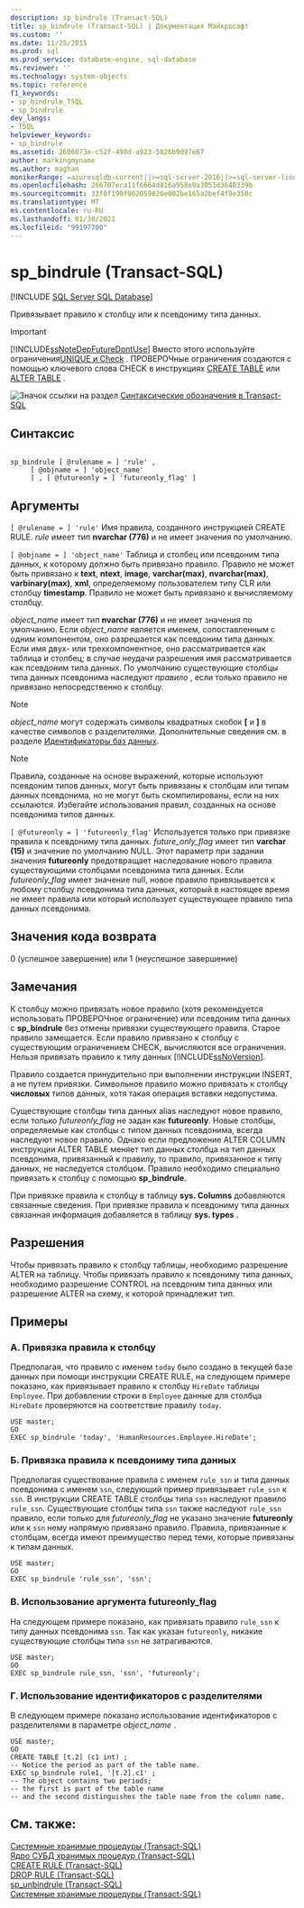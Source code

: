 ```yaml
---
description: sp_bindrule (Transact-SQL)
title: sp_bindrule (Transact-SQL) | Документация Майкрософт
ms.custom: ''
ms.date: 11/25/2015
ms.prod: sql
ms.prod_service: database-engine, sql-database
ms.reviewer: ''
ms.technology: system-objects
ms.topic: reference
f1_keywords:
- sp_bindrule_TSQL
- sp_bindrule
dev_langs:
- TSQL
helpviewer_keywords:
- sp_bindrule
ms.assetid: 2606073e-c52f-498d-a923-5026b9d97e67
author: markingmyname
ms.author: maghan
monikerRange: =azuresqldb-current||>=sql-server-2016||>=sql-server-linux-2017||=azuresqldb-mi-current
ms.openlocfilehash: 266707eca11f6664d816a958e9a3051d3648339b
ms.sourcegitcommit: 33f0f190f962059826e002be165a2bef4f9e350c
ms.translationtype: MT
ms.contentlocale: ru-RU
ms.lasthandoff: 01/30/2021
ms.locfileid: "99197700"
---
```

# <a name="sp_bindrule-transact-sql"></a>sp_bindrule (Transact-SQL)
[!INCLUDE [SQL Server SQL Database](../../includes/applies-to-version/sql-asdb.md)]

  Привязывает правило к столбцу или к псевдониму типа данных.  
  
> [!IMPORTANT]  
>  [!INCLUDE[ssNoteDepFutureDontUse](../../includes/ssnotedepfuturedontuse-md.md)] Вместо этого используйте ограничения[UNIQUE и Check](../../relational-databases/tables/unique-constraints-and-check-constraints.md) . ПРОВЕРОЧные ограничения создаются с помощью ключевого слова CHECK в инструкциях [CREATE TABLE](../../t-sql/statements/create-table-transact-sql.md) или [ALTER TABLE](../../t-sql/statements/alter-table-transact-sql.md) .  
  
 ![Значок ссылки на раздел](../../database-engine/configure-windows/media/topic-link.gif "Значок ссылки на раздел") [Синтаксические обозначения в Transact-SQL](../../t-sql/language-elements/transact-sql-syntax-conventions-transact-sql.md)  
  
## <a name="syntax"></a>Синтаксис  
  
```  
  
sp_bindrule [ @rulename = ] 'rule' ,   
     [ @objname = ] 'object_name'   
     [ , [ @futureonly = ] 'futureonly_flag' ]   
```  
  
## <a name="arguments"></a>Аргументы  
`[ @rulename = ] 'rule'` Имя правила, созданного инструкцией CREATE RULE. *rule* имеет тип **nvarchar (776)** и не имеет значения по умолчанию.  
  
`[ @objname = ] 'object_name'` Таблица и столбец или псевдоним типа данных, к которому должно быть привязано правило. Правило не может быть привязано к **text**, **ntext**, **image**, **varchar(max)**, **nvarchar(max)**, **varbinary(max)**, **xml**, определяемому пользователем типу CLR или столбцу **timestamp**. Правило не может быть привязано к вычисляемому столбцу.  
  
 *object_name* имеет тип **nvarchar (776)** и не имеет значения по умолчанию. Если *object_name* является именем, сопоставленным с одним компонентом, оно разрешается как псевдоним типа данных. Если имя двух- или трехкомпонентное, оно рассматривается как таблица и столбец; в случае неудачи разрешения имя рассматривается как псевдоним типа данных. По умолчанию существующие столбцы типа данных псевдонима наследуют *правило* , если только правило не привязано непосредственно к столбцу.  
  
> [!NOTE]  
>  *object_name* могут содержать символы квадратных скобок **[** и **]** в качестве символов с разделителями. Дополнительные сведения см. в разделе [Идентификаторы баз данных](../../relational-databases/databases/database-identifiers.md).  
  
> [!NOTE]  
>  Правила, созданные на основе выражений, которые используют псевдоним типов данных, могут быть привязаны к столбцам или типам данных псевдонима, но не могут быть скомпилированы, если на них ссылаются. Избегайте использования правил, созданных на основе псевдонима типов данных.  
  
`[ @futureonly = ] 'futureonly_flag'` Используется только при привязке правила к псевдониму типа данных. *future_only_flag* имеет тип **varchar (15)** и значение по умолчанию NULL. Этот параметр при задании значения **futureonly** предотвращает наследование нового правила существующими столбцами псевдонима типа данных. Если *futureonly_flag* имеет значение null, новое правило привязывается к любому столбцу псевдонима типа данных, который в настоящее время не имеет правила или который использует существующее правило типа данных псевдонима.  
  
## <a name="return-code-values"></a>Значения кода возврата  
 0 (успешное завершение) или 1 (неуспешное завершение)  
  
## <a name="remarks"></a>Замечания  
 К столбцу можно привязать новое правило (хотя рекомендуется использовать ПРОВЕРОЧное ограничение) или псевдоним типа данных с **sp_bindrule** без отмены привязки существующего правила. Старое правило замещается. Если правило привязано к столбцу с существующим ограничением CHECK, вычисляются все ограничения. Нельзя привязать правило к типу данных [!INCLUDE[ssNoVersion](../../includes/ssnoversion-md.md)].  
  
 Правило создается принудительно при выполнении инструкции INSERT, а не путем привязки. Символьное правило можно привязать к столбцу **числовых** типов данных, хотя такая операция вставки недопустима.  
  
 Существующие столбцы типа данных alias наследуют новое правило, если только *futureonly_flag* не задан как **futureonly**. Новые столбцы, определяемые как столбцы с типом данных псевдонима, всегда наследуют новое правило. Однако если предложение ALTER COLUMN инструкции ALTER TABLE меняет тип данных столбца на тип данных псевдонима, привязанный к правилу, то правило, привязанное к типу данных, не наследуется столбцом. Правило необходимо специально привязать к столбцу с помощью **sp_bindrule**.  
  
 При привязке правила к столбцу в таблицу **sys. Columns** добавляются связанные сведения. При привязке правила к псевдониму типа данных связанная информация добавляется в таблицу **sys. types** .  
  
## <a name="permissions"></a>Разрешения  
 Чтобы привязать правило к столбцу таблицы, необходимо разрешение ALTER на таблицу. Чтобы привязать правило к псевдониму типа данных, необходимо разрешение CONTROL на псевдоним типа данных или разрешение ALTER на схему, к которой принадлежит тип.  
  
## <a name="examples"></a>Примеры  
  
### <a name="a-binding-a-rule-to-a-column"></a>A. Привязка правила к столбцу  
 Предполагая, что правило с именем `today` было создано в текущей базе данных при помощи инструкции CREATE RULE, на следующем примере показано, как привязывает правило к столбцу `HireDate` таблицы `Employee`. При добавлении строки в `Employee` данные для столбца `HireDate` проверяются на соответствие правилу `today`.  
  
```  
USE master;  
GO  
EXEC sp_bindrule 'today', 'HumanResources.Employee.HireDate';  
```  
  
### <a name="b-binding-a-rule-to-an-alias-data-type"></a>Б. Привязка правила к псевдониму типа данных  
 Предполагая существование правила с именем `rule_ssn` и типа данных псевдонима с именем `ssn`, следующий пример привязывает `rule_ssn` к `ssn`. В инструкции CREATE TABLE столбцы типа `ssn` наследуют правило `rule_ssn`. Существующие столбцы типа `ssn` также наследуют `rule_ssn` правило, если только для *futureonly_flag* не указано значение **futureonly** или к `ssn` нему напрямую привязано правило. Правила, привязанные к столбцам, всегда имеют преимущество перед теми, которые привязаны к типам данных.  
  
```  
USE master;  
GO  
EXEC sp_bindrule 'rule_ssn', 'ssn';  
```  
  
### <a name="c-using-the-futureonly_flag"></a>В. Использование аргумента futureonly_flag  
 На следующем примере показано, как привязать правило `rule_ssn` к типу данных псевдонима `ssn`. Так как указан `futureonly`, никакие существующие столбцы типа `ssn` не затрагиваются.  
  
```  
USE master;  
GO  
EXEC sp_bindrule rule_ssn, 'ssn', 'futureonly';  
```  
  
### <a name="d-using-delimited-identifiers"></a>Г. Использование идентификаторов с разделителями  
 В следующем примере показано использование идентификаторов с разделителями в параметре *object_name* .  
  
```  
USE master;  
GO  
CREATE TABLE [t.2] (c1 int) ;  
-- Notice the period as part of the table name.  
EXEC sp_bindrule rule1, '[t.2].c1' ;  
-- The object contains two periods;   
-- the first is part of the table name   
-- and the second distinguishes the table name from the column name.  
```  
  
## <a name="see-also"></a>См. также:  
 [Системные хранимые процедуры (Transact-SQL)](../../relational-databases/system-stored-procedures/system-stored-procedures-transact-sql.md)   
 [Ядро СУБД хранимых процедур &#40;Transact-SQL&#41;](../../relational-databases/system-stored-procedures/database-engine-stored-procedures-transact-sql.md)   
 [CREATE RULE (Transact-SQL)](../../t-sql/statements/create-rule-transact-sql.md)   
 [DROP RULE (Transact-SQL)](../../t-sql/statements/drop-rule-transact-sql.md)   
 [sp_unbindrule (Transact-SQL)](../../relational-databases/system-stored-procedures/sp-unbindrule-transact-sql.md)   
 [Системные хранимые процедуры (Transact-SQL)](../../relational-databases/system-stored-procedures/system-stored-procedures-transact-sql.md)  
  
  
